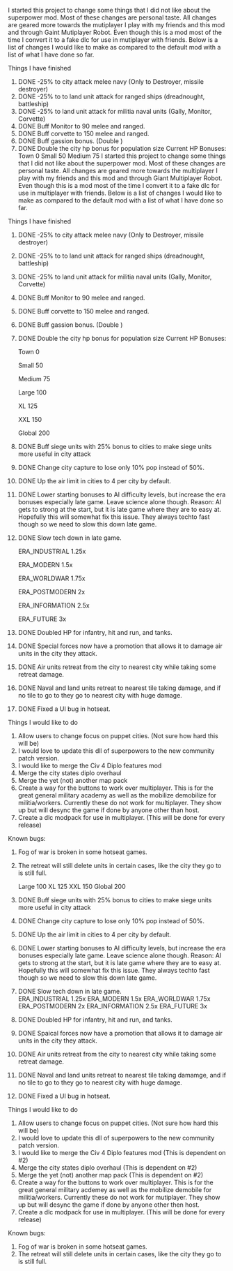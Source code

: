 I started this project to change some things that I did not like about the superpower mod. Most of these changes are personal taste. All changes are geared more towards the mutiplayer I play with my friends and this mod and through Gaint Mutiplayer Robot. Even though this is a mod most of the time I convert it to a fake dlc for use in mutiplayer with friends. Below is a list of changes I would like to make as compared to the default mod with a list of what I have done so far.

Things I have finished
1. DONE -25% to city attack melee navy (Only to Destroyer, missile destroyer)
2. DONE -25% to to land unit attack for ranged ships (dreadnought, battleship)
3. DONE -25% to land unit attack for militia naval units (Gally, Monitor, Corvette)
4. DONE Buff Monitor to 90 melee and ranged.
5. DONE Buff corvette to 150 melee and ranged.
6. DONE Buff gassion bonus. (Double )
7. DONE Double the city hp bonus for population size
    Current HP Bonuses:
    Town 0
    Small 50
    Medium 75
I started this project to change some things that I did not like about the superpower mod. Most of these changes are personal taste. All changes are geared more towards the multiplayer I play with my friends and this mod and through Giant Multiplayer Robot. Even though this is a mod most of the time I convert it to a fake dlc for use in multiplayer with friends. Below is a list of changes I would like to make as compared to the default mod with a list of what I have done so far.

Things I have finished
1. DONE -25% to city attack melee navy (Only to Destroyer, missile destroyer)
2. DONE -25% to to land unit attack for ranged ships (dreadnought, battleship)
3. DONE -25% to land unit attack for militia naval units (Gally, Monitor, Corvette)
4. DONE Buff Monitor to 90 melee and ranged.
5. DONE Buff corvette to 150 melee and ranged.
6. DONE Buff gassion bonus. (Double )
7. DONE Double the city hp bonus for population size
    Current HP Bonuses:
    
    Town 0
    
    Small 50
    
    Medium 75
    
    Large 100
    
    XL 125
    
    XXL 150
    
    Global 200
8. DONE Buff siege units with 25% bonus to cities to make siege units more useful in city attack
9. DONE Change city capture to lose only 10% pop instead of 50%.
10. DONE Up the air limit in cities to 4 per city by default.
11. DONE Lower starting bonuses to AI difficulty levels, but increase the era bonuses especially late game. Leave science alone though. Reason: AI gets to strong at the start, but it is late game where they are to easy at. Hopefully this will somewhat fix this issue. They always techto fast though so we need to slow this down late game.
12. DONE Slow tech down in late game.   

    ERA_INDUSTRIAL 1.25x
    
    ERA_MODERN 1.5x
    
    ERA_WORLDWAR 1.75x
    
    ERA_POSTMODERN 2x
    
    ERA_INFORMATION 2.5x
    
    ERA_FUTURE  3x
13. DONE Doubled HP for infantry, hit and run, and tanks.
14. DONE Special forces now have a promotion that allows it to damage air units in the city they attack.
15. DONE Air units retreat from the city to nearest city while taking some retreat damage.
16. DONE Naval and land units retreat to nearest tile taking damage, and if no tile to go to they go to nearest city with huge damage.
17.  DONE Fixed a UI bug in hotseat.

Things I would like to do
1. Allow users to change focus on puppet cities. (Not sure how hard this will be)
2. I would love to update this dll of superpowers to the new community patch version.
3. I would like to merge the Civ 4 Diplo features mod
4. Merge the city states diplo overhaul
5. Merge the yet (not) another map pack
6. Create a way for the buttons to work over multiplayer. This is for the great general military academy as well as the mobilize demobilize for militia/workers. Currently these do not work for multiplayer. They show up but will desync the game if done by anyone other than host.
7. Create a dlc modpack for use in multiplayer. (This will be done for every release)

Known bugs:
1. Fog of war is broken in some hotseat games.
2. The retreat will still delete units in certain cases, like the city they go to is still full.

    Large 100
    XL 125
    XXL 150
    Global 200
8. DONE Buff siege units with 25% bonus to cities to make siege units more useful in city attack
9. DONE Change city capture to lose only 10% pop instead of 50%.
10. DONE Up the air limit in cities to 4 per city by default.
11. DONE Lower starting bonuses to AI difficulty levels, but increase the era bonuses especially late game. Leave science alone though. Reason: AI gets to strong at the start, but it is late game where they are to easy at. Hopefully this will somewhat fix this issue. They always techto fast though so we need to slow this down late game.
12. DONE Slow tech down in late game.   
    ERA_INDUSTRIAL 1.25x
    ERA_MODERN 1.5x
    ERA_WORLDWAR 1.75x
    ERA_POSTMODERN 2x
    ERA_INFORMATION 2.5x
    ERA_FUTURE  3x
13. DONE Doubled HP for infantry, hit and run, and tanks.
14. DONE Spaical forces now have a promotion that allows it to damage air units in the city they attack.
15. DONE Air units retreat from the city to nearest city while taking some retreat damage.
16. DONE Naval and land units retreat to nearest tile taking damamge, and if no tile to go to they go to nearest city with huge damage.
17.  DONE Fixed a UI bug in hotseat.

Things I would like to do
1. Allow users to change focus on puppet cities. (Not sure how hard this will be)
2. I would love to update this dll of superpowers to the new community patch version.
3. I would like to merge the Civ 4 Diplo features mod (This is dependent on #2)
4. Merge the city states diplo overhaul (This is dependent on #2)
5. Merge the yet (not) another map pack (This is dependent on #2)
6. Create a way for the buttons to work over multiplayer. This is for the great general military acdemey as well as the mobilize demobile for militia/workers. Currently these do not work for mutiplayer. They show up but will desync the game if done by anyone other then host.
7. Create a dlc modpack for use in multiplayer. (This will be done for every release)

Known bugs:
1. Fog of war is broken in some hotseat games.
2. The retreat will still delete units in certain cases, like the city they go to is still full.
